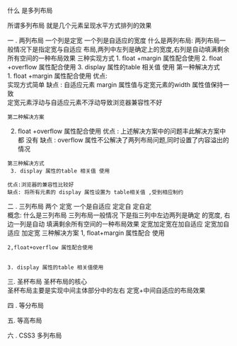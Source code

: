 什么 是多列布局 

所谓多列布局 就是几个元素呈现水平方式排列的效果 

一 . 两列布局
    一个列是定宽   一个列是自适应的宽度 
        什么是两列布局:
            两列布局一般情况下是指定宽与自适应 布局,两列中左列是确定上的宽度,右列是自动填满剩余所有空间的一种布局效果
            三种实现方式
            1. float +margin 属性配合使用
            2. float +overflow 属性配合使用
            3. display 属性的table 相关值 使用
    第一种解决方式    
    1. float +margin 属性配合使用
    优点:  
      实现方式简单
    缺点 : 
      自适应元素 margin 属性值与定宽元素的width 属性值保持一致   
      定宽元素浮动与自适应元素不浮动导致浏览器兼容性不好

    第二种解决方案
   2. float +overflow 属性配合使用
    优点 : 上述解决方案中的问题丰此解决方案中都 没有 
    缺点 : overflow 属性不公解决了两列布局问题,同时设置了内容溢出的情况 


    第三种解决方式
     3. display 属性的table 相关值 使用

    优点:浏览器的兼容性比较好 
    缺点: 将所有元素的 display 属性设置为 table相关值 ,受到相应制约


二 . 三列布局
    两个 定宽 一个是自适应       定定自      定自定   
    概念:
    什么是三列布局
    三列布局一般情况 下是指三列中左边两列是确定 的宽度, 右边一列是自动 填满剩余所有空间的一种布局效果 
     定宽加定宽在加自适应 
     定宽加自适应 加定宽
     三种解决方案
    1, float+margin 属性配合 使用


    2,float+overflow 属性配合使用


    3. display 属性的table 相关值使用
     
三. 圣杯布局 
    圣杯布局的核心   
    圣杯布局主要是实现中间主体部分中的左右 定宽+中间自适应的布局效果 

    



四 . 等分布局 


五.  等高布局


六 . CSS3 多列布局